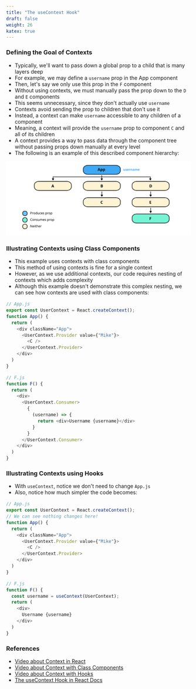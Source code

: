 ```yaml
---
title: "The useContext Hook"
draft: false
weight: 26
katex: true
---
```


### Defining the Goal of Contexts
- Typically, we'll want to pass down a global prop to a child that is many layers deep
- For example, we may define a `username` prop in the App component
- Then, let's say we only use this prop in the `F` component
- Without using contexts, we must manually pass the prop down to the `D` and `E` components
- This seems unnecessary, since they don't actually use `username`
- Contexts avoid sending the prop to children that don't use it
- Instead, a context can make `username` accessible to any children of a component
- Meaning, a context will provide the `username` prop to component `C` and all of its children
- A context provides a way to pass data through the component tree without passing props down manually at every level
- The following is an example of this described component hierarchy:

![ComponentHierarchy](../../../img/componenthierarchy.svg)

### Illustrating Contexts using Class Components
- This example uses contexts with class components
- This method of using contexts is fine for a single context
- However, as we use additional contexts, our code requires nesting of contexts which adds complexity
- Although this example doesn't demonstrate this complex nesting, we can see how contexts are used with class components:

```js
// App.js
export const UserContext = React.createContext();
function App() {
  return (
    <div className="App">
      <UserContext.Provider value={"Mike"}>
        <C />
      </UserContext.Provider>
    </div>
  )
}
```

```js
// F.js
function F() {
  return (
    <div>
      <UserContext.Consumer>
        {
          (username) => {
            return <div>Username {username}</div>
          }
        }
      </UserContext.Consumer>
    </div>
  )
}
```

### Illustrating Contexts using Hooks
- With `useContext`, notice we don't need to change `App.js`
- Also, notice how much simpler the code becomes:

```js
// App.js
export const UserContext = React.createContext();
// We can see nothing changes here!
function App() {
  return (
    <div className="App">
      <UserContext.Provider value={"Mike"}>
        <C />
      </UserContext.Provider>
    </div>
  )
}
```

```js
// F.js
function F() {
  const username = useContext(UserContext);
  return (
    <div>
      Username {username}
    </div>
  )
}
```

### References
- [Video about Context in React](https://www.youtube.com/watch?v=CI7EYWmRDJE&list=PLC3y8-rFHvwgg3vaYJgHGnModB54rxOk3&index=58)
- [Video about Context with Class Components](https://www.youtube.com/watch?v=tEqNSOhCHLU&list=PLC3y8-rFHvwgg3vaYJgHGnModB54rxOk3&index=59)
- [Video about Context with Hooks](https://www.youtube.com/watch?v=UjjtvroahBU&list=PLC3y8-rFHvwgg3vaYJgHGnModB54rxOk3&index=60)
- [The useContext Hook in React Docs](https://reactjs.org/docs/hooks-reference.html#usecontext)
